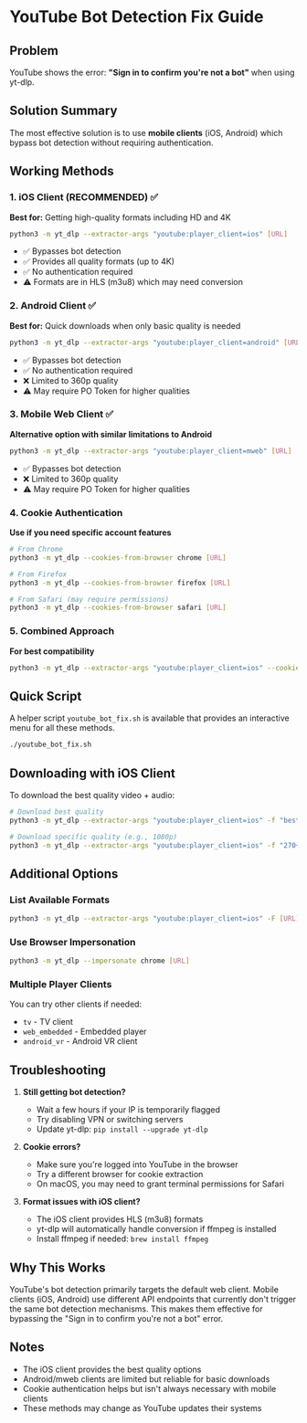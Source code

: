 # YouTube Bot Detection Fix Guide

## Problem
YouTube shows the error: **"Sign in to confirm you're not a bot"** when using yt-dlp.

## Solution Summary

The most effective solution is to use **mobile clients** (iOS, Android) which bypass bot detection without requiring authentication.

## Working Methods

### 1. iOS Client (RECOMMENDED) ✅
**Best for:** Getting high-quality formats including HD and 4K
```bash
python3 -m yt_dlp --extractor-args "youtube:player_client=ios" [URL]
```
- ✅ Bypasses bot detection
- ✅ Provides all quality formats (up to 4K)
- ✅ No authentication required
- ⚠️ Formats are in HLS (m3u8) which may need conversion

### 2. Android Client ✅
**Best for:** Quick downloads when only basic quality is needed
```bash
python3 -m yt_dlp --extractor-args "youtube:player_client=android" [URL]
```
- ✅ Bypasses bot detection
- ✅ No authentication required
- ❌ Limited to 360p quality
- ⚠️ May require PO Token for higher qualities

### 3. Mobile Web Client ✅
**Alternative option with similar limitations to Android**
```bash
python3 -m yt_dlp --extractor-args "youtube:player_client=mweb" [URL]
```
- ✅ Bypasses bot detection
- ❌ Limited to 360p quality
- ⚠️ May require PO Token for higher qualities

### 4. Cookie Authentication
**Use if you need specific account features**
```bash
# From Chrome
python3 -m yt_dlp --cookies-from-browser chrome [URL]

# From Firefox
python3 -m yt_dlp --cookies-from-browser firefox [URL]

# From Safari (may require permissions)
python3 -m yt_dlp --cookies-from-browser safari [URL]
```

### 5. Combined Approach
**For best compatibility**
```bash
python3 -m yt_dlp --extractor-args "youtube:player_client=ios" --cookies-from-browser chrome [URL]
```

## Quick Script

A helper script `youtube_bot_fix.sh` is available that provides an interactive menu for all these methods.

```bash
./youtube_bot_fix.sh
```

## Downloading with iOS Client

To download the best quality video + audio:
```bash
# Download best quality
python3 -m yt_dlp --extractor-args "youtube:player_client=ios" -f "best[ext=mp4]" [URL]

# Download specific quality (e.g., 1080p)
python3 -m yt_dlp --extractor-args "youtube:player_client=ios" -f "270+234" [URL]
```

## Additional Options

### List Available Formats
```bash
python3 -m yt_dlp --extractor-args "youtube:player_client=ios" -F [URL]
```

### Use Browser Impersonation
```bash
python3 -m yt_dlp --impersonate chrome [URL]
```

### Multiple Player Clients
You can try other clients if needed:
- `tv` - TV client
- `web_embedded` - Embedded player
- `android_vr` - Android VR client

## Troubleshooting

1. **Still getting bot detection?**
   - Wait a few hours if your IP is temporarily flagged
   - Try disabling VPN or switching servers
   - Update yt-dlp: `pip install --upgrade yt-dlp`

2. **Cookie errors?**
   - Make sure you're logged into YouTube in the browser
   - Try a different browser for cookie extraction
   - On macOS, you may need to grant terminal permissions for Safari

3. **Format issues with iOS client?**
   - The iOS client provides HLS (m3u8) formats
   - yt-dlp will automatically handle conversion if ffmpeg is installed
   - Install ffmpeg if needed: `brew install ffmpeg`

## Why This Works

YouTube's bot detection primarily targets the default web client. Mobile clients (iOS, Android) use different API endpoints that currently don't trigger the same bot detection mechanisms. This makes them effective for bypassing the "Sign in to confirm you're not a bot" error.

## Notes

- The iOS client provides the best quality options
- Android/mweb clients are limited but reliable for basic downloads
- Cookie authentication helps but isn't always necessary with mobile clients
- These methods may change as YouTube updates their systems